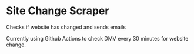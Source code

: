 # Site Change Scraper
Checks if website has changed and sends emails

Currently using Github Actions to check DMV every 30 minutes for website change.
